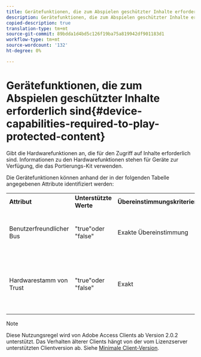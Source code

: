 ```yaml
---
title: Gerätefunktionen, die zum Abspielen geschützter Inhalte erforderlich sind
description: Gerätefunktionen, die zum Abspielen geschützter Inhalte erforderlich sind
copied-description: true
translation-type: tm+mt
source-git-commit: 89bdda1d4bd5c126f19ba75a819942df901183d1
workflow-type: tm+mt
source-wordcount: '132'
ht-degree: 0%

---
```



# Gerätefunktionen, die zum Abspielen geschützter Inhalte erforderlich sind{#device-capabilities-required-to-play-protected-content}

Gibt die Hardwarefunktionen an, die für den Zugriff auf Inhalte erforderlich sind. Informationen zu den Hardwarefunktionen stehen für Geräte zur Verfügung, die das Portierungs-Kit verwenden.

Die Gerätefunktionen können anhand der in der folgenden Tabelle angegebenen Attribute identifiziert werden:

<table id="table_v3n_fks_n4"> 
 <tbody> 
  <tr> 
   <td><b>Attribut</b> </td> 
   <td><b>Unterstützte Werte</b> </td> 
   <td><b>Übereinstimmungskriterien</b> </td> 
   <td><b>Beschreibung</b> </td> 
  </tr> 
  <tr> 
   <td colname="1" class="- topic/entry "> <p class="- topic/p ">Benutzerfreundlicher Bus </p> </td> 
   <td colname="2" class="- topic/entry "> <p class="- topic/p ">"true"oder "false" </p> </td> 
   <td colname="3" class="- topic/entry "> <p class="- topic/p ">Exakte Übereinstimmung </p> </td> 
   <td colname="4" class="- topic/entry "> <p class="- topic/p ">Wenn "true", darf das Gerät keinen benutzerfreundlichen Bus haben. </p> </td> 
  </tr> 
  <tr> 
   <td colname="1" class="- topic/entry "> <p class="- topic/p ">Hardwarestamm von Trust </p> </td> 
   <td colname="2" class="- topic/entry "> <p class="- topic/p ">"true"oder "false" </p> </td> 
   <td colname="3" class="- topic/entry "> <p class="- topic/p ">Exakt </p> </td> 
   <td colname="4" class="- topic/entry "> <p class="- topic/p ">Wenn "true", muss das Gerät über einen Hardware-Stammordner für die Vertrauenswürdigkeit verfügen. </p> </td> 
  </tr> 
 </tbody> 
</table>

>[!NOTE]
>
>Diese Nutzungsregel wird von Adobe Access Clients ab Version 2.0.2 unterstützt. Das Verhalten älterer Clients hängt von der vom Lizenzserver unterstützten Clientversion ab. Siehe [Minimale Client-Version](../../../../aaxs-protecting-content/content-setting-up-the-sdk/content-setting-up-the-dev-env.md).

